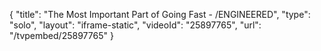 {
    "title": "The Most Important Part of Going Fast   - \/ENGINEERED",
    "type": "solo",
    "layout": "iframe-static",
    "videoId": "25897765",
    "url": "\/tvpembed\/25897765"
}